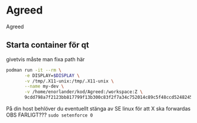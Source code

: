 # Agreed
Agreed


## Starta container för qt
givetvis måste man fixa path här
``` bash
podman run -it --rm \
       -e DISPLAY=$DISPLAY \
       -v /tmp/.X11-unix:/tmp/.X11-unix \
       --name my-dev \
       -v /home/enorlander/kod/Agreed:/workspace:Z \
       9cdd798a7f2123bb817799f13b300c83f2f7a34c752014c89c5f48ccd5248245 /bin/bas
```

På din host behlöver du eventuellt stänga av SE linux för att X ska forwardas OBS FARLIGT???
`sudo setenforce 0`
